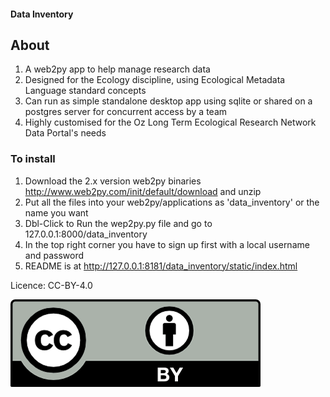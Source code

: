 
#### Data Inventory


## About

1. A web2py app to help manage research data
1. Designed for the Ecology discipline, using Ecological Metadata Language standard concepts
1. Can run as simple standalone desktop app using sqlite or shared on a postgres server for concurrent access by a team
1. Highly customised for the Oz Long Term Ecological Research Network Data Portal's needs


### To install

1. Download the 2.x version web2py binaries http://www.web2py.com/init/default/download and unzip
1. Put all the files into your web2py/applications as 'data_inventory' or the name you want
1. Dbl-Click to Run the wep2py.py file and go to 127.0.0.1:8000/data_inventory
1. In the top right corner you have to sign up first with a local username and password
1. README is at http://127.0.0.1:8181/data_inventory/static/index.html

Licence: CC-BY-4.0

![cc-by-4_0.png](cc-by-4_0.png)
